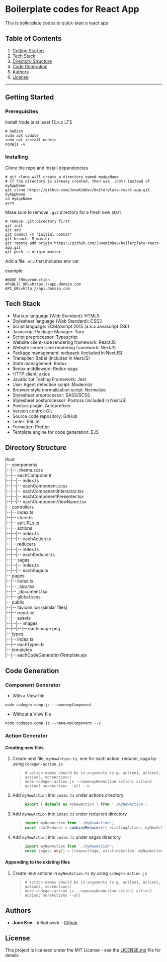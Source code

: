 # Boilerplate codes for React App

This is boilerplate codes to quick-start a react app

## Table of Contents

1. [Getting Started](#getting_-started)
1. [Tech Stack](#tech-stack)
1. [Directory Structure](#directory-structure)
1. [Code Generation](#code-generation)
1. [Authors](#Authors)
1. [License](#License)

---

## Getting Started

### Prerequisites

Install Node.js at least 12.x.x LTS

```shell
# Debian
sudo apt update
sudo apt install nodejs
nodejs -v
```

### Installing

Clone the repo and install dependencies

```shell
# git clone will create a directory named myAppName
# if the directory is already created, then use .(dot) instead of myAppName
git clone https://github.com/JuneKimDev/boilerplate-react-app.git myAppName
cd myAppName
yarn
```

Make sure to remove `.git` directory for a fresh new start

```shell
# remove .git directory first
git init
git add .
git commit -m "Initial commit"
git branch -M master
git remote add origin https://github.com/JuneKimDev/boilerplate-react-app.git
git push -u origin master
```

Add a file `.env` that includes env var

example

```shell
#NODE_ENV=production
#PUBLIC_URL=https://app.domain.com
API_URL=http://api.domain.com
```

## Tech Stack

- Markup language (Web Standard): HTML5
- Stylesheet language (Web Standard): CSS3
- Script language: ECMAScript 2015 (a.k.a Javascript ES6)
- Javascript Package Manager: Yarn
- Script preprocessor: Typescript
- Website client-side rendering framework: ReactJS
- Website server-side rendering framework: NextJS
- Package management: webpack (included in NextJS)
- Transpiler: Babel (included in NextJS)
- State management: Redux
- Redux middleware: Redux-saga
- HTTP client: axios
- JavaScript Testing Framework: Jest
- User Agent detection script: Modernizr
- Browser style normalization script: Normalize
- Stylesheet preprocessor: SASS/SCSS
- Stylesheet postprocessor: Postcss (included in NextJS)
- Postcss plugin: Autoprefixer
- Version control: Git
- Source code repository: GitHub
- Linter: ESLint
- Formatter: Prettier
- Template engine for code generation: EJS

## Directory Structure

Root  
|-- components  
|--|-- \_theme.scss  
|--|-- eachComponent  
|--|--|-- index.ts  
|--|--|-- eachComponent.scss  
|--|--|-- eachComponentInteractor.tsx  
|--|--|-- eachComponentPresenter.tsx  
|--|--|-- eachComponentViewName.tsx  
|-- controllers  
|--|-- index.ts  
|--|-- store.ts  
|--|-- apiURLs.ts  
|--|-- actions  
|--|--|-- index.ts  
|--|--|-- eachAction.ts  
|--|-- reducers  
|--|--|-- index.ts  
|--|--|-- eachReducer.ts  
|--|-- sagas  
|--|--|-- index.ts  
|--|--|-- eachSaga.ts  
|-- pages  
|--|-- index.ts  
|--|-- \_app.tsx  
|--|-- \_document.tsx  
|--|-- global.scss  
|-- public  
|--|-- favicon.ico (similar files)  
|--|-- robot.txt  
|--|-- assets  
|--|--|-- images  
|--|--|--|-- eachImage.png  
|-- types  
|--|-- index.ts  
|--|-- eachTypes.ts  
|-- templates  
|--|-- eachCodeGenerationTemplate.ejs

## Code Generation

### Component Generator

- With a View file

```shell
node codegen-comp.js --name=myComponent
```

- Without a View file

```shell
node codegen-comp.js --name=myComponent --V
```

### Action Generator

#### Creating new files

1. Create new file, `myNewAction.ts`, one for each action, reducer, saga by using `codegen-action.js`

   > ```shell
   > # action names should be in arguments (e.g. action1, action2, action3, moreActions)
   > node codegen-action.js --name=myNewAction action1 action2 action3 moreActions --all --n
   > ```

1. Add `myNewAction` into `index.ts` under actions directory

   > ```ts
   > export { default as myNewAction } from './myNewAction';
   > ```

1. Add `myNewAction` into `index.ts` under reducers directory

   > ```ts
   > import myNewAction from './myNewAction';
   > const rootReducer = combineReducers({ existingAction, myNewAction });
   > ```

1. Add `myNewAction` into `index.ts` under sagas directory

   > ```ts
   > import myNewAction from './myNewAction';
   > const sagas: any[] = [requestSaga, existingAction, myNewAction];
   > ```

#### Appending to the existing files

1. Create new actions in `myNewAction.ts` by using `codegen-action.js`

   > ```shell
   > # action names should be in arguments (e.g. action1, action2, action3, moreActions)
   > node codegen-action.js --name=myNewAction action1 action2 action3 moreActions --all
   > ```

## Authors

- **June Kim** - _Initial work_ - [Github](https://github.com/JuneKimDev)

## License

This project is licensed under the MIT License - see the [LICENSE.md](LICENSE.md) file for details
